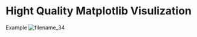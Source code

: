 # Hight Quality Matplotlib Visulization


Example
![filename_34](https://user-images.githubusercontent.com/7060902/227657163-d6031889-3fcc-41ce-9f1a-fa58de3140f8.png)
